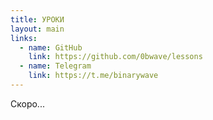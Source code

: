```yaml
---
title: УРОКИ
layout: main
links:
  - name: GitHub
    link: https://github.com/0bwave/lessons
  - name: Telegram
    link: https://t.me/binarywave
---
```


Скоро...
